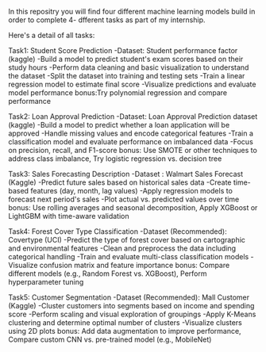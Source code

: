 In this repositry you will find four different machine learning models build in order to complete 4- dfferent tasks as part of my internship.

Here's a detail of all tasks:

Task1: Student Score Prediction 
-Dataset: Student performance factor (kaggle)
-Build a model to predict student's exam scores based on their study hours
-Perform data cleaning and basic visualization to understand the dataset
-Split the dataset into training and testing sets
-Train a linear regression model to estimate final score
-Visualize predictions and evaluate model performance
bonus:Try polynomial regression and compare performance

Task2: Loan Approval Prediction 
-Dataset: Loan Approval Prediction dataset (kaggle)
-Build a model to predict whether a loan application will be approved
-Handle missing values and encode categorical features
-Train a classification model and evaluate performance on imbalanced data
-Focus on precision, recall, and F1-score
bonus: Use SMOTE or other techniques to address class imbalance, Try logistic regression vs. decision tree

Task3: Sales Forecasting Description
-Dataset : Walmart Sales Forecast (Kaggle)
-Predict future sales based on historical sales data
-Create time-based features (day, month, lag values)
-Apply regression models to forecast next period's sales
-Plot actual vs. predicted values over time
bonus: Use rolling averages and seasonal decomposition, Apply XGBoost or LightGBM with time-aware validation

Task4: Forest Cover Type Classification
-Dataset (Recommended): Covertype (UCI)
-Predict the type of forest cover based on cartographic and environmental features
-Clean and preprocess the data including categorical handling
-Train and evaluate multi-class classification models
-Visualize confusion matrix and feature importance
bonus: Compare different models (e.g., Random Forest vs. XGBoost), Perform hyperparameter tuning

Task5: Customer Segmentation
-Dataset (Recommended): Mall Customer (Kaggle)
-Cluster customers into segments based on income and spending score
-Perform scaling and visual exploration of groupings
-Apply K-Means clustering and determine optimal number of clusters
-Visualize clusters using 2D plots
bonus: Add data augmentation to improve performance, Compare custom CNN vs. pre-trained model (e.g., MobileNet)

